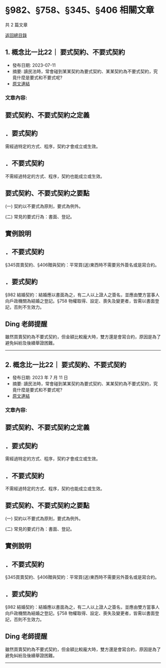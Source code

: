 # §982、§758、§345、§406 相關文章

共 2 篇文章

[返回總目錄](00_總目錄.md)

## 1. 概念比一比22｜ 要式契約、不要式契約

- 發布日期: 2023-07-11
- 摘要: 讀民法時，常會碰到某某契約為要式契約、某某契約為不要式契約，究竟什麼是要式和不要式呢?
- [原文連結](https://www.jasper-realestate.com/%e6%a6%82%e5%bf%b5%e6%af%94%e4%b8%80%e6%af%9422-%e8%a6%81%e5%bc%8f%e5%a5%91%e7%b4%84_%e4%b8%8d%e8%a6%81%e5%bc%8f%e5%a5%91%e7%b4%84/)

### 文章內容:

## 要式契約、不要式契約之定義

## ．要式契約

需經過特定的方式、程序，契約才會成立或生效。

## ．不要式契約

不需經過特定的方式、程序，契約也能成立或生效。

## 要式契約、不要式契約之要點

(一) 契約以不要式為原則，要式為例外。

(二) 常見的要式行為：書面、登記。

## 實例說明

## ．不要式契約

§345買賣契約、§406贈與契約：平常買(送)東西時不需要另外簽名或是寫合約。

## ．要式契約

§982 結婚契約：結婚應以書面為之，有二人以上證人之簽名，並應由雙方當事人向戶政機關為結婚之登記。§758 物權取得、設定、喪失及變更者，皆需以書面登記，否則不生效力。

## Ding 老師提醒

雖然買賣契約為不要式契約，但金額比較龐大時，雙方還是會寫合約，原因是為了避免糾紛及後續舉證困難。

---

## 2. 概念比一比22｜ 要式契約、不要式契約

- 發布日期: 2023 年 7 月 11 日
- 摘要: 讀民法時，常會碰到某某契約為要式契約、某某契約為不要式契約，究竟什麼是要式和不要式呢?
- [原文連結](https://www.jasper-realestate.com/%e6%a6%82%e5%bf%b5%e6%af%94%e4%b8%80%e6%af%9422-%e8%a6%81%e5%bc%8f%e5%a5%91%e7%b4%84_%e4%b8%8d%e8%a6%81%e5%bc%8f%e5%a5%91%e7%b4%84/)

### 文章內容:

## 要式契約、不要式契約之定義

## ．要式契約

需經過特定的方式、程序，契約才會成立或生效。

## ．不要式契約

不需經過特定的方式、程序，契約也能成立或生效。

## 要式契約、不要式契約之要點

(一) 契約以不要式為原則，要式為例外。

(二) 常見的要式行為：書面、登記。

## 實例說明

## ．不要式契約

§345買賣契約、§406贈與契約：平常買(送)東西時不需要另外簽名或是寫合約。

## ．要式契約

§982 結婚契約：結婚應以書面為之，有二人以上證人之簽名，並應由雙方當事人向戶政機關為結婚之登記。§758 物權取得、設定、喪失及變更者，皆需以書面登記，否則不生效力。

## Ding 老師提醒

雖然買賣契約為不要式契約，但金額比較龐大時，雙方還是會寫合約，原因是為了避免糾紛及後續舉證困難。

---

